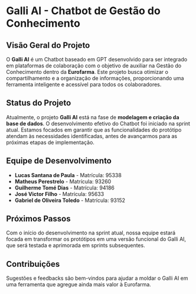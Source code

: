 
# Galli AI - Chatbot de Gestão do Conhecimento

## Visão Geral do Projeto

O **Galli AI** é um Chatbot baseado em GPT desenvolvido para ser integrado em plataformas de colaboração com o objetivo de auxiliar na Gestão do Conhecimento dentro da **Eurofarma**. Este projeto busca otimizar o compartilhamento e a organização de informações, proporcionando uma ferramenta inteligente e acessível para todos os colaboradores.

## Status do Projeto

Atualmente, o projeto **Galli AI** está na fase de **modelagem e criação da base de dados**. O desenvolvimento efetivo do Chatbot foi iniciado na sprint atual. Estamos focados em garantir que as funcionalidades do protótipo atendam às necessidades identificadas, antes de avançarmos para as próximas etapas de implementação.

## Equipe de Desenvolvimento

- **Lucas Santana de Paula** - Matrícula: 95338
- **Matheus Perestrelo** - Matrícula: 93260
- **Guilherme Tomé Dias** - Matrícula: 94186
- **José Victor Filho** - Matrícula: 95633
- **Gabriel de Oliveira Toledo** - Matrícula: 93152

## Próximos Passos

Com o início do desenvolvimento na sprint atual, nossa equipe estará focada em transformar os protótipos em uma versão funcional do Galli AI, que será testada e aprimorada em sprints subsequentes.

## Contribuições

Sugestões e feedbacks são bem-vindos para ajudar a moldar o Galli AI em uma ferramenta que agregue ainda mais valor à Eurofarma.
